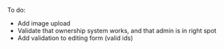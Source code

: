 To do:

- Add image upload
- Validate that ownership system works, and that admin is in right spot
- Add validation to editing form (valid ids)
